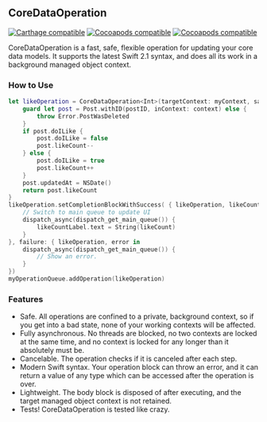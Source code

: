 ## CoreDataOperation
[![Carthage compatible](https://img.shields.io/badge/Carthage-compatible-4BC51D.svg?style=flat)](https://github.com/Carthage/Carthage)  [![Cocoapods compatible](https://img.shields.io/cocoapods/v/CoreDataOperation.svg)](https://cocoapods.org) [![Cocoapods compatible](https://img.shields.io/cocoapods/p/CoreDataOperation.svg)](https://cocoapods.org)

CoreDataOperation is a fast, safe, flexible operation for updating your core data models. It supports the latest Swift 2.1 syntax, and does all its work in a background managed object context.

### How to Use

```swift
let likeOperation = CoreDataOperation<Int>(targetContext: myContext, saveDepth: .ToPersistentStore) { context in
    guard let post = Post.withID(postID, inContext: context) else {
        throw Error.PostWasDeleted
    }
    if post.doILike {
        post.doILike = false
        post.likeCount--
    } else {
        post.doILike = true
        post.likeCount++
    }
    post.updatedAt = NSDate()
    return post.likeCount
}
likeOperation.setCompletionBlockWithSuccess( { likeOperation, likeCount in
    // Switch to main queue to update UI
    dispatch_async(dispatch_get_main_queue()) {
        likeCountLabel.text = String(likeCount)
    }
}, failure: { likeOperation, error in
    dispatch_async(dispatch_get_main_queue()) {
        // Show an error.
    }
})
myOperationQueue.addOperation(likeOperation)
```

### Features

- Safe. All operations are confined to a private, background context, so if you get into a bad state, none of your working contexts will be affected.
- Fully asynchronous. No threads are blocked, no two contexts are locked at the same time, and no context is locked for any longer than it absolutely must be.
- Cancelable. The operation checks if it is canceled after each step.
- Modern Swift syntax. Your operation block can throw an error, and it can return a value of any type which can be accessed after the operation is over.
- Lightweight. The body block is disposed of after executing, and the target managed object context is not retained.
- Tests! CoreDataOperation is tested like crazy. 
